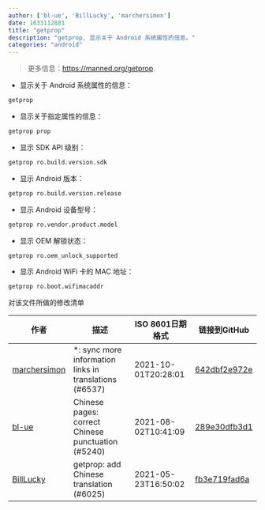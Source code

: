 ```yaml
---
author: ['bl-ue', 'BillLucky', 'marchersimon']
date: 1633112881
title: "getprop"
description: "getprop, 显示关于 Android 系统属性的信息。"
categories: "android"
---
```

> 更多信息：<https://manned.org/getprop>.

- 显示关于 Android 系统属性的信息：

```bash
getprop
```

- 显示关于指定属性的信息：

```bash
getprop prop
```

- 显示 SDK API 级别：

```bash
getprop ro.build.version.sdk
```

- 显示 Android 版本：

```bash
getprop ro.build.version.release
```

- 显示 Android 设备型号：

```bash
getprop ro.vendor.product.model
```

- 显示 OEM 解锁状态：

```bash
getprop ro.oem_unlock_supported
```

- 显示 Android WiFi 卡的 MAC 地址：

```bash
getprop ro.boot.wifimacaddr
```
对该文件所做的修改清单


作者 | 描述 | ISO 8601日期格式 | 链接到GitHub
------|-----|-----|-----
[marchersimon](mailto:50295997+marchersimon@users.noreply.github.com) | *: sync more information links in translations (#6537) | 2021-10-01T20:28:01 | [642dbf2e972e](https://github.com/tldr-pages/tldr/commit/642dbf2e972e388fab8c84ba3b4685fb862b6454)
[bl-ue](mailto:54780737+bl-ue@users.noreply.github.com) | Chinese pages: correct Chinese punctuation (#5240) | 2021-08-02T10:41:09 | [289e30dfb3d1](https://github.com/tldr-pages/tldr/commit/289e30dfb3d1d73bade9e3610e12bfc90e9270ae)
[BillLucky](mailto:bill.libiao@gmail.com) | getprop: add Chinese translation (#6025) | 2021-05-23T16:50:02 | [fb3e719fad6a](https://github.com/tldr-pages/tldr/commit/fb3e719fad6a090f8b23c960eac2be4e6d86b803)

